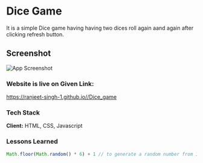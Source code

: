 
# Dice Game

It is a simple Dice game having having two dices roll again aand again after clicking refresh button.

## Screenshot

![App Screenshot](https://via.placeholder.com/468x300?text=App+Screenshot+Here)


### Website is live on Given Link:
https://ranjeet-singh-1.github.io//Dice_game 




### Tech Stack

**Client:** HTML, CSS, Javascript



### Lessons Learned

```Javascript
Math.floor(Math.random() * 6) + 1 // to generate a random number from 1-6
```

